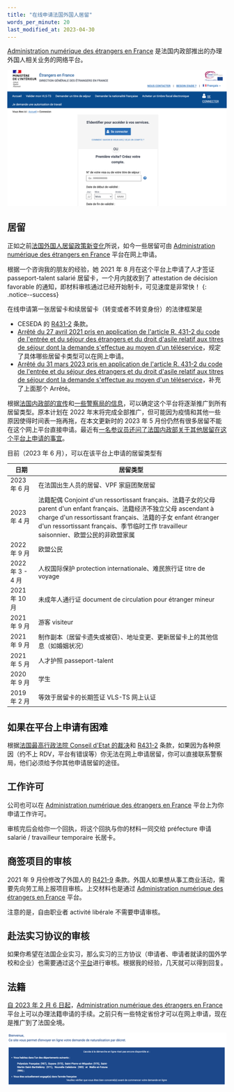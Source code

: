 ```yaml
---
title: "在线申请法国外国人居留"
words_per_minute: 20
last_modified_at: 2023-04-30
---
```


[Administration numérique des étrangers en France](https://administration-etrangers-en-france.interieur.gouv.fr) 是法国内政部推出的办理外国人相关业务的网络平台。

<img src="/assets/images/2021/08/anef.png" width="800px" />

## 居留

正如之前[法国外国人居留政策新变化](/tds/changements-2020)所说，如今一些居留可由 [Administration numérique des étrangers en France](https://administration-etrangers-en-france.interieur.gouv.fr) 平台在网上申请。

根据一个咨询我的朋友的经验，她 2021 年 8 月在这个平台上申请了人才签证 passeport-talent salarié 居留卡，一个月内就收到了 attestation de décision favorable 的通知，即材料审核通过已经开始制卡，可见速度是非常快！
{: .notice--success}

在线申请第一张居留卡和续居留卡（转变或者不转变身份）的法律框架是

- CESEDA 的 [R431-2](https://www.legifrance.gouv.fr/codes/article_lc/LEGIARTI000047333333) 条款。
- [Arrêté du 27 avril 2021 pris en application de l'article R. 431-2 du code de l'entrée et du séjour des étrangers et du droit d'asile relatif aux titres de séjour dont la demande s'effectue au moyen d'un téléservice](https://www.legifrance.gouv.fr/loda/id/JORFTEXT000043459010/)，规定了具体哪些居留卡类型可以在网上申请。
- [Arrêté du 31 mars 2023 pris en application de l'article R. 431-2 du code de l'entrée et du séjour des étrangers et du droit d'asile relatif aux titres de séjour dont la demande s'effectue au moyen d'un téléservice](https://www.legifrance.gouv.fr/loda/id/LEGIARTI000047397583/#LEGIARTI000047397583)，补充了上面那个 Arrêté。

根据[法国内政部的宣传](https://www.immigration.interieur.gouv.fr/Info-ressources/Actualites/L-actu-immigration/Qu-est-ce-que-l-Administration-Numerique-pour-les-Etrangers-en-France)和[一些警察局的信息](https://www.ain.gouv.fr/Demarches/Un-document-de-sejour-pour-etranger-une-naturalisation-francaise/Titre-de-sejour/Modalites-d-accueil-des-etrangers-a-la-prefecture-de-l-Ain/Demander-un-titre-de-sejour/Modalites-d-accueil-des-etrangers-a-la-prefecture-de-l-Ain)，可以确定这个平台将逐渐推广到所有居留类型。原本计划在 2022 年末将完成全部推广，但可能因为疫情和其他一些原因使得时间表一拖再拖，在本文更新时的 2023 年 5 月份仍然有很多居留不能在这个网上平台直接申请。最近有[一名参议员还问了法国内政部关于其他居留在这个平台上申请的事宜](https://www.senat.fr/questions/base/2023/qSEQ230104799.html)。

目前（2023 年 6 月），可以在该平台上申请的居留类型有

| 日期                            | 居留类型                                                     |
| ------------------------------- | ------------------------------------------------------------ |
| 2023 年 6 月 | 在法国出生人员的居留、VPF 家庭团聚居留 |
| 2023 年 4 月 | 法籍配偶 Conjoint d'un ressortissant français、法籍子女的父母 parent d'un enfant français、法籍经济不独立父母 ascendant à charge d'un ressortissant français、法籍的子女 enfant étranger d'un ressortissant français、季节临时工作 travailleur saisonnier、欧盟公民的非欧盟家属 |
| 2022 年 9 月 | 欧盟公民                 |
| 2022 年 3 - 4 月                   | 人权国际保护 protection internationale、难民旅行证 titre de voyage                     |
| 2021 年 10 月                   | 未成年人通行证 document de circulation pour étranger mineur |
| 2021 年 9 月                    | 游客 visiteur                                                |
| 2021 年 9 月                    | 制作副本（居留卡遗失或被窃）、地址变更、更新居留卡上的其他信息（如婚姻状况）                      |
| 2021 年 5 月              | 人才护照 passeport-talent                                  |
| 2020 年 9 月              | 学生                                                         |
| 2019 年 2 月              | 等效于居留卡的长期签证 VLS-TS 网上认证                       |

## 如果在平台上申请有困难

根据[法国最高行政法院 Conseil d'Etat 的裁决](https://www.infomie.net/spip.php?article6365)和 [R431-2](https://www.legifrance.gouv.fr/codes/article_lc/LEGIARTI000047333333) 条款，如果因为各种原因（约不上 RDV，平台有错误等）你无法在网上申请居留，你可以直接联系警察局，他们必须给予你其他申请居留的途径。

## 工作许可

公司也可以在 [Administration numérique des étrangers en France](https://administration-etrangers-en-france.interieur.gouv.fr/immiprousager/#/authentification) 平台上为你申请工作许可。

审核完后会给你一个回执，将这个回执与你的材料一同交给 préfecture 申请 salarié / travailleur temporaire 长居卡。

## 商签项目的审核

2021 年 9 月份修改了外国人的 [R421-9](https://www.legifrance.gouv.fr/codes/article_lc/LEGIARTI000044101690) 条款。外国人如果想从事工商业活动，需要先向劳工局上报项目审核。上交材料也是通过 [Administration numérique des étrangers en France](https://administration-etrangers-en-france.interieur.gouv.fr/immiprousager/#/authentification) 平台。

注意的是，自由职业者 activité libérale 不需要申请审核。

## 赴法实习协议的审核

如果你希望在法国企业实习，那么实习的三方协议（申请者、申请者就读的国外学校和企业）也需要通过这个[平台](https://administration-etrangers-en-france.interieur.gouv.fr/immiprousager/#/authentification)进行审核。根据我的经验，几天就可以得到回复。

## 法籍

[自 2023 年 2 月 6 日起](https://www.immigration.interieur.gouv.fr/Info-ressources/Actualites/L-actu-immigration/Demarches-en-ligne-la-demande-d-acces-a-la-nationalite-francaise-par-decret-generalisee)，[Administration numérique des étrangers en France](https://administration-etrangers-en-france.interieur.gouv.fr) 平台上可以办理法籍申请的手续。之前只有一些特定省份才可以在网上申请，现在是推广到了法国全境。

<img src="/assets/images/pages/naturalisation-demande-en-ligne.png" width="800px" />
